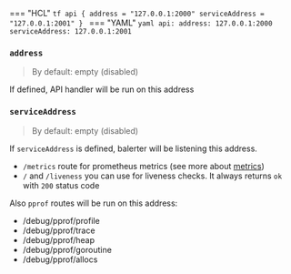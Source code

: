 === "HCL"
    ```tf
    api {
      address = "127.0.0.1:2000"
      serviceAddress = "127.0.0.1:2001"
    }
    ```
=== "YAML"
    ```yaml
    api:
      address: 127.0.0.1:2000
      serviceAddress: 127.0.0.1:2001
    ```

### `address`

> By default: empty (disabled)

If defined, API handler will be run on this address

### `serviceAddress`

> By default: empty (disabled)

If `serviceAddress` is defined, balerter will be listening this address.

- `/metrics` route for prometheus metrics (see more about [metrics](../api/metrics))
- `/` and `/liveness` you can use for liveness checks. It always returns `ok` with `200` status code

Also `pprof` routes will be run on this address:

- /debug/pprof/profile
- /debug/pprof/trace
- /debug/pprof/heap
- /debug/pprof/goroutine
- /debug/pprof/allocs

